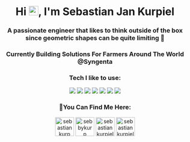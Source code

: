 <h1 align="center">Hi <img src="https://media.giphy.com/media/hvRJCLFzcasrR4ia7z/giphy.gif" width="25px">, I'm Sebastian Jan Kurpiel</h1>
<h3 align="center">A passionate engineer that likes to think outside of the box since geometric shapes can be quite limiting 🤯</h3>
<h3 align="center">Currently Building Solutions For Farmers Around The World @Syngenta</h3>
<h3 align="center">Tech I like to use:</h3>
<p align="center" width="100%">
  <img src="https://img.shields.io/badge/react%20-%2320232a.svg?&style=for-the-badge&logo=react&logoColor=%2361DAFB"/>
  <img src="https://img.shields.io/badge/typescript%20-%2320232a.svg?&style=for-the-badge&logo=typescript&logoColor=white&color=3178c6"/>
  <img src="https://img.shields.io/badge/javascript%20-%23323330.svg?&style=for-the-badge&logo=javascript&logoColor=%23F7DF1E"/>
  <img src="https://img.shields.io/badge/Reason%20-%23323330.svg?&style=for-the-badge&logo=reason&&logoColor=white&color=DD4B39"/>
  <img src="https://img.shields.io/badge/NodeJs%20-%23323330.svg?&style=for-the-badge&logo=node.js&logoColor=#339933"/>
  <img src="https://img.shields.io/badge/graphql%20-%23323330.svg?&style=for-the-badge&logo=graphql&logoColor=E10098"/>
  <img src="https://img.shields.io/badge/webgl%20-%23323330.svg?&style=for-the-badge&logo=webGl&logoColor=#990000"/>
</p>
<h3 align="center">👀You Can Find Me Here:</h3>
<p align="center">
<a href="https://dev.to/sebastiankurp" target="blank"><img align="center" src="https://cdn.jsdelivr.net/npm/simple-icons@3.0.1/icons/dev-dot-to.svg" alt="sebastiankurp" height="50" width="50" /></a>
<a href="https://twitter.com/sebbykurps" target="blank"><img align="center" src="https://cdn.jsdelivr.net/npm/simple-icons@3.0.1/icons/twitter.svg" alt="sebbykurp" height="50" width="50" /></a>
<a href="https://linkedin.com/in/sebastiankurpiel" target="blank"><img align="center" src="https://cdn.jsdelivr.net/npm/simple-icons@3.0.1/icons/linkedin.svg" alt="sebastiankurpiel" height="50" width="50" /></a>
<a href="https://unsplash.com/@sebbykurps" target="blank"><img align="center" src="https://cdn.jsdelivr.net/npm/simple-icons@3.0.1/icons/unsplash.svg" alt="sebastiankurpiel" height="50" width="50" /></a>
</p>
